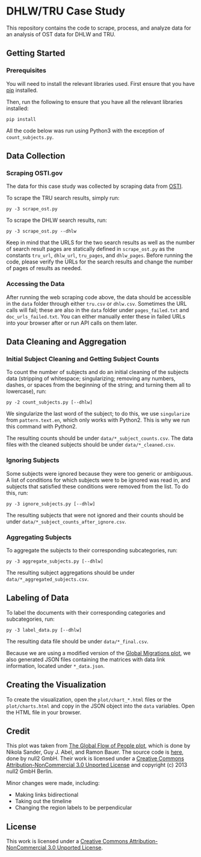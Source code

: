 # DHLW/TRU Case Study

This repository contains the code to scrape, process, and analyze data for an analysis of OST data for DHLW and TRU.

## Getting Started

### Prerequisites

You will need to install the relevant libraries used. First ensure that you have [pip](https://pip.pypa.io/en/stable/installing/) installed.

Then, run the following to ensure that you have all the relevant libraries installed:
```
pip install
```

All the code below was run using Python3 with the exception of `count_subjects.py`.

## Data Collection

### Scraping OSTI.gov

The data for this case study was collected by scraping data from [OSTI](https://osti.gov).

To scrape the TRU search results, simply run:
```
py -3 scrape_ost.py
```

To scrape the DHLW search results, run:
```
py -3 scrape_ost.py --dhlw
```

Keep in mind that the URLS for the two search results as well as the number of search result pages are statically defined in `scrape_ost.py` as the constants `tru_url`, `dhlw_url`, `tru_pages`, and `dhlw_pages`. Before running the code, please verify the URLs for the search results and change the number of pages of results as needed.

### Accessing the Data

After running the web scraping code above, the data should be accessible in the `data` folder through either `tru.csv` or `dhlw.csv`. Sometimes the URL calls will fail; these are also in the `data` folder under `pages_failed.txt` and `doc_urls_failed.txt`. You can either manually enter these in failed URLs into your browser after or run API calls on them later.

## Data Cleaning and Aggregation

### Initial Subject Cleaning and Getting Subject Counts

To count the number of subjects and do an initial cleaning of the subjects data (stripping of whitespace; singularizing; removing any numbers, dashes, or spaces from the beginning of the string; and turning them all to lowercase), run:
```
py -2 count_subjects.py [--dhlw]
```

We singularize the last word of the subject; to do this, we use `singularize` from `pattern.text.en`, which only works with Python2. This is why we run this command with Python2.

The resulting counts should be under `data/*_subject_counts.csv`. The data files with the cleaned subjects should be under `data/*_cleaned.csv`.

### Ignoring Subjects

Some subjects were ignored because they were too generic or ambiguous. A list of conditions for which subjects were to be ignored was read in, and subjects that satisfied these conditions were removed from the list. To do this, run:
```
py -3 ignore_subjects.py [--dhlw]
```

The resulting subjects that were not ignored and their counts should be under `data/*_subject_counts_after_ignore.csv`.

### Aggregating Subjects

To aggregate the subjects to their corresponding subcategories, run:
```
py -3 aggregate_subjects.py [--dhlw]
```

The resulting subject aggregations should be under `data/*_aggregated_subjects.csv`.

## Labeling of Data

To label the documents with their corresponding categories and subcategories, run:
```
py -3 label_data.py [--dhlw]
```

The resulting data file should be under `data/*_final.csv`.

Because we are using a modified version of the [Global Migrations plot](https://github.com/null2/globalmigration), we also generated JSON files containing the matrices with data link information, located under `*_data.json`.

## Creating the Visualization

To create the visualization, open the `plot/chart_*.html` files or the `plot/charts.html` and copy in the JSON object into the `data` variables. Open the HTML file in your browser.

## Credit
This plot was taken from [The Global Flow of People plot](http://www.global-migration.info/), which is done by Nikola Sander, Guy J. Abel, and Ramon Bauer. The source code is [here](https://github.com/null2/globalmigration), done by null2 GmbH. Their work is licensed under a [Creative Commons Attribution-NonCommercial 3.0 Unported License](http://creativecommons.org/licenses/by-nc/3.0/) and copyright (c) 2013 null2 GmbH Berlin.

Minor changes were made, including:
* Making links bidirectional
* Taking out the timeline
* Changing the region labels to be perpendicular

## License
This work is licensed under a [Creative Commons Attribution-NonCommercial 3.0 Unported License](http://creativecommons.org/licenses/by-nc/3.0/).
